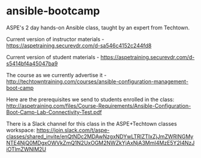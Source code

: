 # ansible-bootcamp
ASPE's 2 day hands-on Ansible class, taught by an expert from Techtown.

Current version of instructor materials - https://aspetraining.securevdr.com/d-sa546c4152c244fd8

Current version of student materials - https://aspetraining.securevdr.com/d-s5414bf4a45047ba9

The course as we currently advertise it - http://techtowntraining.com/courses/ansible-configuration-management-boot-camp

Here are the prerequisites we send to students enrolled in the class: http://aspetraining.com/files/Course-Requirements/Ansible-Configuration-Boot-Camp-Lab-Connectivity-Test.pdf

There is a Slack channel for this class in the ASPE+Techtown classes workspace: https://join.slack.com/t/aspe-classes/shared_invite/enQtNDc2MDAwNzgxNDYwLTRlZTIxZjJmZWRlNGMyNTE4NjQ0MDgxOWVkZmQ1N2UxOGM2NWZkYjAxNjA3MmI4MzE5Y2I4NzJiOTlmZWNlM2U
